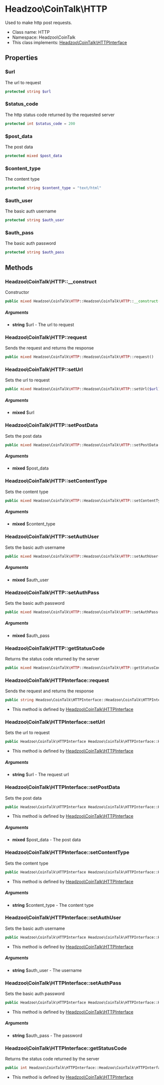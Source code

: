 Headzoo\CoinTalk\HTTP
===============

Used to make http post requests.




* Class name: HTTP
* Namespace: Headzoo\CoinTalk
* This class implements: [Headzoo\CoinTalk\HTTPInterface](Headzoo-CoinTalk-HTTPInterface.md)




Properties
----------


### $url
The url to request


```php
protected string $url
```



### $status_code
The http status code returned by the requested server


```php
protected int $status_code = 200
```



### $post_data
The post data


```php
protected mixed $post_data
```



### $content_type
The content type


```php
protected string $content_type = "text/html"
```



### $auth_user
The basic auth username


```php
protected string $auth_user
```



### $auth_pass
The basic auth password


```php
protected string $auth_pass
```



Methods
-------


### Headzoo\CoinTalk\HTTP::__construct
Constructor


```php
public mixed Headzoo\CoinTalk\HTTP::Headzoo\CoinTalk\HTTP::__construct(string $url)
```


##### Arguments

* **string** $url - The url to request



### Headzoo\CoinTalk\HTTP::request
Sends the request and returns the response


```php
public mixed Headzoo\CoinTalk\HTTP::Headzoo\CoinTalk\HTTP::request()
```




### Headzoo\CoinTalk\HTTP::setUrl
Sets the url to request


```php
public mixed Headzoo\CoinTalk\HTTP::Headzoo\CoinTalk\HTTP::setUrl($url)
```


##### Arguments

* **mixed** $url



### Headzoo\CoinTalk\HTTP::setPostData
Sets the post data


```php
public mixed Headzoo\CoinTalk\HTTP::Headzoo\CoinTalk\HTTP::setPostData($post_data)
```


##### Arguments

* **mixed** $post_data



### Headzoo\CoinTalk\HTTP::setContentType
Sets the content type


```php
public mixed Headzoo\CoinTalk\HTTP::Headzoo\CoinTalk\HTTP::setContentType($content_type)
```


##### Arguments

* **mixed** $content_type



### Headzoo\CoinTalk\HTTP::setAuthUser
Sets the basic auth username


```php
public mixed Headzoo\CoinTalk\HTTP::Headzoo\CoinTalk\HTTP::setAuthUser($auth_user)
```


##### Arguments

* **mixed** $auth_user



### Headzoo\CoinTalk\HTTP::setAuthPass
Sets the basic auth password


```php
public mixed Headzoo\CoinTalk\HTTP::Headzoo\CoinTalk\HTTP::setAuthPass($auth_pass)
```


##### Arguments

* **mixed** $auth_pass



### Headzoo\CoinTalk\HTTP::getStatusCode
Returns the status code returned by the server


```php
public mixed Headzoo\CoinTalk\HTTP::Headzoo\CoinTalk\HTTP::getStatusCode()
```




### Headzoo\CoinTalk\HTTPInterface::request
Sends the request and returns the response


```php
public string Headzoo\CoinTalk\HTTPInterface::Headzoo\CoinTalk\HTTPInterface::request()
```

* This method is defined by [Headzoo\CoinTalk\HTTPInterface](Headzoo-CoinTalk-HTTPInterface.md)



### Headzoo\CoinTalk\HTTPInterface::setUrl
Sets the url to request


```php
public Headzoo\CoinTalk\HTTPInterface Headzoo\CoinTalk\HTTPInterface::Headzoo\CoinTalk\HTTPInterface::setUrl(string $url)
```

* This method is defined by [Headzoo\CoinTalk\HTTPInterface](Headzoo-CoinTalk-HTTPInterface.md)

##### Arguments

* **string** $url - The request url



### Headzoo\CoinTalk\HTTPInterface::setPostData
Sets the post data


```php
public Headzoo\CoinTalk\HTTPInterface Headzoo\CoinTalk\HTTPInterface::Headzoo\CoinTalk\HTTPInterface::setPostData(mixed $post_data)
```

* This method is defined by [Headzoo\CoinTalk\HTTPInterface](Headzoo-CoinTalk-HTTPInterface.md)

##### Arguments

* **mixed** $post_data - The post data



### Headzoo\CoinTalk\HTTPInterface::setContentType
Sets the content type


```php
public Headzoo\CoinTalk\HTTPInterface Headzoo\CoinTalk\HTTPInterface::Headzoo\CoinTalk\HTTPInterface::setContentType(string $content_type)
```

* This method is defined by [Headzoo\CoinTalk\HTTPInterface](Headzoo-CoinTalk-HTTPInterface.md)

##### Arguments

* **string** $content_type - The content type



### Headzoo\CoinTalk\HTTPInterface::setAuthUser
Sets the basic auth username


```php
public Headzoo\CoinTalk\HTTPInterface Headzoo\CoinTalk\HTTPInterface::Headzoo\CoinTalk\HTTPInterface::setAuthUser(string $auth_user)
```

* This method is defined by [Headzoo\CoinTalk\HTTPInterface](Headzoo-CoinTalk-HTTPInterface.md)

##### Arguments

* **string** $auth_user - The username



### Headzoo\CoinTalk\HTTPInterface::setAuthPass
Sets the basic auth password


```php
public Headzoo\CoinTalk\HTTPInterface Headzoo\CoinTalk\HTTPInterface::Headzoo\CoinTalk\HTTPInterface::setAuthPass(string $auth_pass)
```

* This method is defined by [Headzoo\CoinTalk\HTTPInterface](Headzoo-CoinTalk-HTTPInterface.md)

##### Arguments

* **string** $auth_pass - The password



### Headzoo\CoinTalk\HTTPInterface::getStatusCode
Returns the status code returned by the server


```php
public int Headzoo\CoinTalk\HTTPInterface::Headzoo\CoinTalk\HTTPInterface::getStatusCode()
```

* This method is defined by [Headzoo\CoinTalk\HTTPInterface](Headzoo-CoinTalk-HTTPInterface.md)


